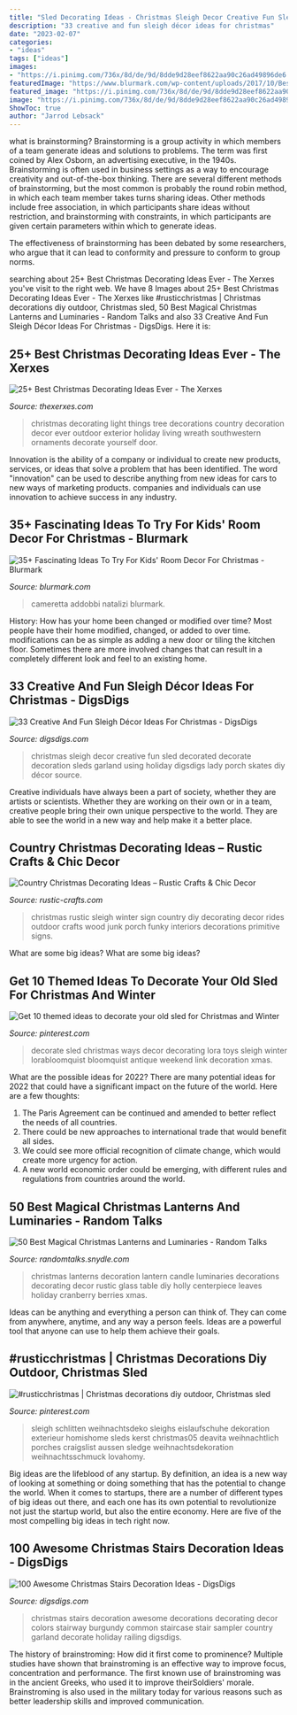 ```yaml
---
title: "Sled Decorating Ideas - Christmas Sleigh Decor Creative Fun Sled Decorated Decorate Decoration Sleds Garland Using Holiday Digsdigs Lady Porch Skates Diy Décor Source"
description: "33 creative and fun sleigh décor ideas for christmas"
date: "2023-02-07"
categories:
- "ideas"
tags: ["ideas"]
images:
- "https://i.pinimg.com/736x/8d/de/9d/8dde9d28eef8622aa90c26ad49896de6.jpg"
featuredImage: "https://www.blurmark.com/wp-content/uploads/2017/10/Best-Christmas-Advent-Calendar-For-Kids-Room.jpg"
featured_image: "https://i.pinimg.com/736x/8d/de/9d/8dde9d28eef8622aa90c26ad49896de6.jpg"
image: "https://i.pinimg.com/736x/8d/de/9d/8dde9d28eef8622aa90c26ad49896de6.jpg"
ShowToc: true
author: "Jarrod Lebsack"
---
```



what is brainstorming?
Brainstorming is a group activity in which members of a team generate ideas and solutions to problems. The term was first coined by Alex Osborn, an advertising executive, in the 1940s. Brainstorming is often used in business settings as a way to encourage creativity and out-of-the-box thinking. 
There are several different methods of brainstorming, but the most common is probably the round robin method, in which each team member takes turns sharing ideas. Other methods include free association, in which participants share ideas without restriction, and brainstorming with constraints, in which participants are given certain parameters within which to generate ideas. 

The effectiveness of brainstorming has been debated by some researchers, who argue that it can lead to conformity and pressure to conform to group norms.

	

		
searching about 25+ Best Christmas Decorating Ideas Ever - The Xerxes you've visit to the right web. We have 8 Images about 25+ Best Christmas Decorating Ideas Ever - The Xerxes like #rusticchristmas | Christmas decorations diy outdoor, Christmas sled, 50 Best Magical Christmas Lanterns and Luminaries - Random Talks and also 33 Creative And Fun Sleigh Décor Ideas For Christmas - DigsDigs. Here it is:
		
    
## 25+ Best Christmas Decorating Ideas Ever - The Xerxes

<img loading=lazy src="http://www.thexerxes.com/wp-content/uploads/2015/11/11-Light-Things-Up.jpg" onerror="this.onerror=null;this.src='https://tse4.mm.bing.net/th?id=OIP.ldr5mO_-I3bYPw2J5wGOzQHaLH&amp;pid=15.1';" alt="25+ Best Christmas Decorating Ideas Ever - The Xerxes">

_Source: thexerxes.com_

>christmas decorating light things tree decorations country decoration decor ever outdoor exterior holiday living wreath southwestern ornaments decorate yourself door. 

	

Innovation is the ability of a company or individual to create new products, services, or ideas that solve a problem that has been identified. The word "innovation" can be used to describe anything from new ideas for cars to new ways of marketing products. companies and individuals can use innovation to achieve success in any industry.

    
## 35+ Fascinating Ideas To Try For Kids&#039; Room Decor For Christmas - Blurmark

<img loading=lazy src="https://www.blurmark.com/wp-content/uploads/2017/10/Best-Christmas-Advent-Calendar-For-Kids-Room.jpg" onerror="this.onerror=null;this.src='https://tse1.mm.bing.net/th?id=OIP.Pa2R6bn5x7TITT1jQ4W9LgHaKe&amp;pid=15.1';" alt="35+ Fascinating Ideas To Try For Kids&#039; Room Decor For Christmas - Blurmark">

_Source: blurmark.com_

>cameretta addobbi natalizi blurmark. 

	

History: How has your home been changed or modified over time?
Most people have their home modified, changed, or added to over time. modifications can be as simple as adding a new door or tiling the kitchen floor. Sometimes there are more involved changes that can result in a completely different look and feel to an existing home.

    
## 33 Creative And Fun Sleigh Décor Ideas For Christmas - DigsDigs

<img loading=lazy src="http://www.digsdigs.com/photos/fun-and-creative-sleigh-decor-ideas-for-christmas-9-554x963.jpg" onerror="this.onerror=null;this.src='https://tse2.mm.bing.net/th?id=OIP.pZ1RIUBJIRtxYTv4xBKhkgHaM3&amp;pid=15.1';" alt="33 Creative And Fun Sleigh Décor Ideas For Christmas - DigsDigs">

_Source: digsdigs.com_

>christmas sleigh decor creative fun sled decorated decorate decoration sleds garland using holiday digsdigs lady porch skates diy décor source. 

	

Creative individuals have always been a part of society, whether they are artists or scientists. Whether they are working on their own or in a team, creative people bring their own unique perspective to the world. They are able to see the world in a new way and help make it a better place.

    
## Country Christmas Decorating Ideas – Rustic Crafts &amp; Chic Decor

<img loading=lazy src="https://rustic-crafts.com/wp-content/uploads/2012/11/christmas-diy-sleigh-rides-sign.jpg" onerror="this.onerror=null;this.src='https://tse1.mm.bing.net/th?id=OIP.avFhdlBkGanQFl1rOXkn7QHaNM&amp;pid=15.1';" alt="Country Christmas Decorating Ideas – Rustic Crafts &amp; Chic Decor">

_Source: rustic-crafts.com_

>christmas rustic sleigh winter sign country diy decorating decor rides outdoor crafts wood junk porch funky interiors decorations primitive signs. 

	

What are some big ideas?
What are some big ideas?

    
## Get 10 Themed Ideas To Decorate Your Old Sled For Christmas And Winter

<img loading=lazy src="https://i.pinimg.com/736x/8d/de/9d/8dde9d28eef8622aa90c26ad49896de6.jpg" onerror="this.onerror=null;this.src='https://tse2.mm.bing.net/th?id=OIP.e7XLKGsb92zQXu9sjfNIeAHaLH&amp;pid=15.1';" alt="Get 10 themed ideas to decorate your old sled for Christmas and Winter">

_Source: pinterest.com_

>decorate sled christmas ways decor decorating lora toys sleigh winter lorabloomquist bloomquist antique weekend link decoration xmas. 

	

What are the possible ideas for 2022?
There are many potential ideas for 2022 that could have a significant impact on the future of the world. Here are a few thoughts: 
1. The Paris Agreement can be continued and amended to better reflect the needs of all countries. 
2. There could be new approaches to international trade that would benefit all sides. 
3. We could see more official recognition of climate change, which would create more urgency for action. 
4. A new world economic order could be emerging, with different rules and regulations from countries around the world. 

    
## 50 Best Magical Christmas Lanterns And Luminaries - Random Talks

<img loading=lazy src="http://randomtalks.snydle.com/files/2015/11/christmas-lanterns-decoration-ideas-42.jpg" onerror="this.onerror=null;this.src='https://tse3.mm.bing.net/th?id=OIP.KGrpZcpWji6GlxQD6S4MGQHaMr&amp;pid=15.1';" alt="50 Best Magical Christmas Lanterns and Luminaries - Random Talks">

_Source: randomtalks.snydle.com_

>christmas lanterns decoration lantern candle luminaries decorations decorating decor rustic glass table diy holly centerpiece leaves holiday cranberry berries xmas. 

	

Ideas can be anything and everything a person can think of. They can come from anywhere, anytime, and any way a person feels. Ideas are a powerful tool that anyone can use to help them achieve their goals.

    
## #rusticchristmas | Christmas Decorations Diy Outdoor, Christmas Sled

<img loading=lazy src="https://i.pinimg.com/originals/e2/56/1e/e2561e33dc1a2bcc6411f7636f78a2da.jpg" onerror="this.onerror=null;this.src='https://tse3.mm.bing.net/th?id=OIP.YrF0GBy-a3HPaaZ-exDOWAHaJ3&amp;pid=15.1';" alt="#rusticchristmas | Christmas decorations diy outdoor, Christmas sled">

_Source: pinterest.com_

>sleigh schlitten weihnachtsdeko sleighs eislaufschuhe dekoration exterieur homishome sleds kerst christmas05 deavita weihnachtlich porches craigslist aussen sledge weihnachtsdekoration weihnachtsschmuck lovahomy. 

	

Big ideas are the lifeblood of any startup. By definition, an idea is a new way of looking at something or doing something that has the potential to change the world. When it comes to startups, there are a number of different types of big ideas out there, and each one has its own potential to revolutionize not just the startup world, but also the entire economy. Here are five of the most compelling big ideas in tech right now.

    
## 100 Awesome Christmas Stairs Decoration Ideas - DigsDigs

<img loading=lazy src="http://www.digsdigs.com/photos/2012/12/71-awesome-christmas-stairs-decoration-ideas-13.jpg" onerror="this.onerror=null;this.src='https://tse1.mm.bing.net/th?id=OIP.w2Bc7CdQVMtA4vSFEHRA_AHaJ4&amp;pid=15.1';" alt="100 Awesome Christmas Stairs Decoration Ideas - DigsDigs">

_Source: digsdigs.com_

>christmas stairs decoration awesome decorations decorating decor colors stairway burgundy common staircase stair sampler country garland decorate holiday railing digsdigs. 

	

The history of brainstroming: How did it first come to prominence?
Multiple studies have shown that brainstroming is an effective way to improve focus, concentration and performance. The first known use of brainstroming was in the ancient Greeks, who used it to improve theirSoldiers' morale. Brainstroming is also used in the military today for various reasons such as better leadership skills and improved communication.

